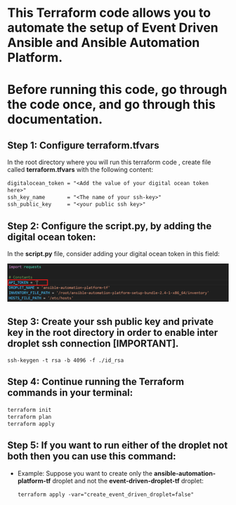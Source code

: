 # This Terraform code allows you to automate the setup of Event Driven Ansible and Ansible Automation Platform.
# Before running this code, go through the code once, and go through this documentation.

## Step 1: Configure <b>terraform.tfvars</b>

In the root directory where you will run this terraform code , create file called <b>terraform.tfvars</b> with the following content:

```
digitalocean_token = "<Add the value of your digital ocean token here>"
ssh_key_name       = "<The name of your ssh-key>"
ssh_public_key     = "<your public ssh key>"
```


## Step 2: Configure the <b>script.py</b>, by adding the digital ocean token:

In the <b>script.py</b> file, consider adding your digital ocean token in this field:

![Screenshots](<Python Script.png>)

## Step 3: Create your ssh public key and private key in the root directory in order to enable inter droplet ssh connection [IMPORTANT].

```
ssh-keygen -t rsa -b 4096 -f ./id_rsa
```
## Step 4: Continue running the Terraform commands in your terminal:

```
terraform init
terraform plan
terraform apply
```

## Step 5: If you want to run either of the droplet not both then you can use this command:

  * Example: Suppose you want to create only the <b>ansible-automation-platform-tf</b> droplet and not the <b>event-driven-droplet-tf</b> droplet:
    
    ```
    terraform apply -var="create_event_driven_droplet=false"
    ```
